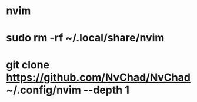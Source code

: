 # nvim
# sudo rm -rf ~/.local/share/nvim
# git clone https://github.com/NvChad/NvChad ~/.config/nvim --depth 1
